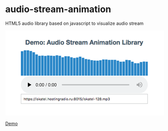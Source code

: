 # audio-stream-animation
HTML5 audio library based on javascript to visualize audio stream

![img](preview.png)

[Demo](https://frentsel.github.io/audio-stream-animation/)